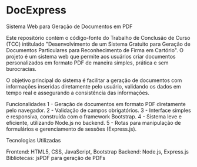 # DocExpress
Sistema Web para Geração de Documentos em PDF

Este repositório contém o código-fonte do Trabalho de Conclusão de Curso (TCC) intitulado "Desenvolvimento de um Sistema Gratuito para Geração de Documentos Particulares para Reconhecimento de Firma em Cartório". O projeto é um sistema web que permite aos usuários criar documentos personalizados em formato PDF de maneira simples, prática e sem burocracias.

O objetivo principal do sistema é facilitar a geração de documentos com informações inseridas diretamente pelo usuário, validando os dados em tempo real e assegurando a consistência das informações.

Funcionalidades
1 - Geração de documentos em formato PDF diretamente pelo navegador.
2 - Validação de campos obrigatórios.
3 - Interface simples e responsiva, construída com o framework Bootstrap.
4 - Sistema leve e eficiente, utilizando Node.js no backend.
5 - Rotas para manipulação de formulários e gerenciamento de sessões (Express.js).

Tecnologias Utilizadas

Frontend: HTML5, CSS, JavaScript, Bootstrap
Backend: Node.js, Express.js
Bibliotecas: jsPDF para geração de PDFs
